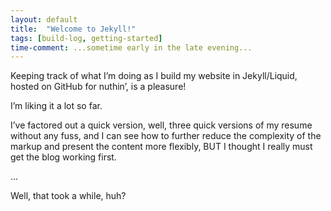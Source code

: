```yaml
---
layout: default
title:  "Welcome to Jekyll!"
tags: [build-log, getting-started]
time-comment: ...sometime early in the late evening...
---
```


Keeping track of what I’m doing as I build my website in Jekyll/Liquid, hosted on GitHub for nuthin’, is a pleasure!

I’m liking it a lot so far.

I’ve factored out a quick version, well, three quick versions of my resume without any fuss, and I can see how to further reduce the complexity of the markup and present the content more flexibly, BUT I thought I really must get the blog working first.

...

Well, that took a while, huh?